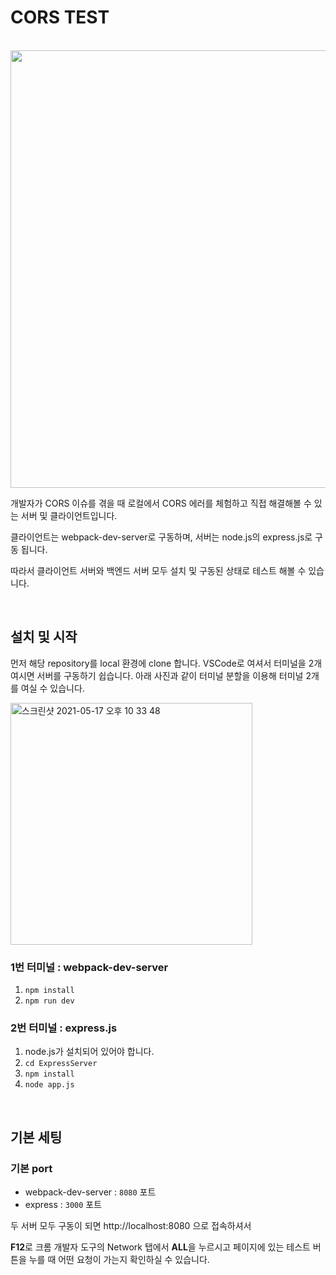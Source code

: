 # CORS TEST

<br/>

<img width="700" src="https://user-images.githubusercontent.com/59427983/118496725-5b82b180-b75f-11eb-94fc-79cb151bd114.png" />

개발자가 CORS 이슈를 겪을 때 로컬에서 CORS 에러를 체험하고 직접 해결해볼 수 있는 서버 및 클라이언트입니다.

클라이언트는 webpack-dev-server로 구동하며, 서버는 node.js의 express.js로 구동 됩니다.

따라서 클라이언트 서버와 백엔드 서버 모두 설치 및 구동된 상태로 테스트 해볼 수 있습니다.

<br/>

## 설치 및 시작

먼저 해당 repository를 local 환경에 clone 합니다. VSCode로 여셔서 터미널을 2개 여시면 서버를 구동하기 쉽습니다. 아래 사진과 같이 터미널 분할을 이용해 터미널 2개를 여실 수 있습니다.

<img width="387" alt="스크린샷 2021-05-17 오후 10 33 48" src="https://user-images.githubusercontent.com/59427983/118497428-072c0180-b760-11eb-95e4-579df2c31ff2.png">

### 1번 터미널 : webpack-dev-server

1. `npm install`
2. `npm run dev`

### 2번 터미널 : express.js

1. node.js가 설치되어 있어야 합니다.
2. `cd ExpressServer`
3. `npm install`
4. `node app.js`

<br/>

## 기본 세팅

### 기본 port 

- webpack-dev-server : `8080` 포트
- express : `3000` 포트

두 서버 모두 구동이 되면 http://localhost:8080 으로 접속하셔서 

**F12**로 크롬 개발자 도구의 Network 탭에서 **ALL**을 누르시고 페이지에 있는 테스트 버튼을 누를 때 어떤 요청이 가는지 확인하실 수 있습니다.

